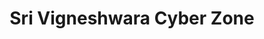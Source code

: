 ---
title: "Sri Vigneshwara Cyber Zone"
url: /bengaluru/sri-vigneshwara-cyber-zone/
shop: convenience
---
